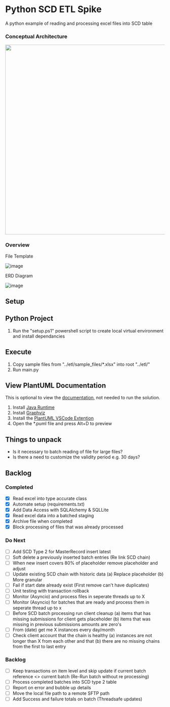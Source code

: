 # Python SCD ETL Spike
A python example of reading and processing excel files into SCD table

### Conceptual Architecture

<img src="https://user-images.githubusercontent.com/2478826/195299688-09855829-7808-4350-bc63-40f1a02c776d.png" width="600" />

### Overview
File Template

![image](https://user-images.githubusercontent.com/2478826/195528823-059249d8-2ffd-47cf-b591-81016e04bbce.png)

ERD Diagram

![image](https://user-images.githubusercontent.com/2478826/195529674-d77f2dd3-3e65-48e4-9fa6-6d796448d599.png)

## Setup

## Python Project
1. Run the "setup.ps1" powershell script to create local virtual environment and install dependancies

## Execute
1. Copy sample files from "../etl/sample_files/*.xlsx" into root "../etl/"
2. Run main.py

## View PlantUML Documentation
This is optional to view the [documentation](https://github.com/mariusvrstr/Python-SCD-ETL/tree/main/docs), not needed to run the solution.
1. Install [Java Runtime](https://www.java.com/download/ie_manual.jsp)
2. Install [Graphviz](https://graphviz.org/#what-is-graphviz)
3. Install the [PlantUML VSCode Extention](https://marketplace.visualstudio.com/items?itemName=jebbs.plantuml)
4. Open the *.puml file and press Alt+D to preview

## Things to unpack
- Is it necessary to batch reading of file for large files?
- Is there a need to customize the validity period e.g. 30 days?

## Backlog

### Completed
- [X] Read excel into type accurate class
- [X] Automate setup (requirements.txt)
- [X] Add Data Access with SQLAlchemy & SQLLite
- [X] Read excel data into a batched staging
- [X] Archive file when completed
- [X] Block processing of files that was already processed

### Do Next
- [ ] Add SCD Type 2 for MasterRecord insert latest
- [ ] Soft delete a previously inserted batch entries (Re link SCD chain)
- [ ] When new insert covers 80% of placeholder remove placeholder and adjust
- [ ] Update existing SCD chain with historic data (a) Replace placeholder (b) More granular
- [ ] Fail if start date already exist (First remove can't have duplicates)
- [ ] Unit testing with transaction rollback
- [ ] Monitor (Asyncio) and process files in seperate threads up to X
- [ ] Monitor (Asyncio) for batches that are ready and process them in seperate thread up to x
- [ ] Before SCD batch processing run client cleanup (a) items that has missing submissions for client gets placeholder (b) items that was missing in previous submissions amounts are zero's
- [ ] From (date) get me X instances every day/month
- [ ] Check client account that the chain is healthy (a) instances are not longer than X from each other and that (b) there are no missing chains from the first to last entry

### Backlog
- [ ] Keep transactions on item level and skip update if current batch reference <> current batch (Re-Run batch without re processing)
- [ ] Process completed batches into SCD type 2 table
- [ ] Report on error and bubble up details
- [ ] Move the local file path to a remote SFTP path
- [ ] Add Success and failure totals on batch (Threadsafe updates)
